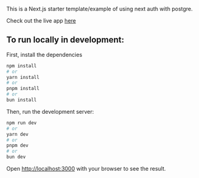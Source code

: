 This is a Next.js starter template/example of using next auth with postgre.

Check out the live app [here](https://next-auth-starter-theta.vercel.app)

## To run locally in development: 

First, install the dependencies 

```bash
npm install 
# or
yarn install 
# or
pnpm install
# or
bun install 
```

Then, run the development server:

```bash
npm run dev
# or
yarn dev
# or
pnpm dev
# or
bun dev
```

Open [http://localhost:3000](http://localhost:3000) with your browser to see the result.

